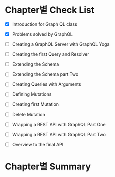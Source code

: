 # Chapter별 Check List
- [x] Introduction for Graph QL class
- [x] Problems solved by GraphQL
- [ ] Creating a GraphQL Server with GraphQL Yoga
- [ ] Creating the first Query and Resolver
- [ ] Extending the Schema
- [ ] Extending the Schema part Two
- [ ] Creating Queries with Arguments
- [ ] Defining Mutations
- [ ] Creating first Mutation
- [ ] Delete Mutation
- [ ] Wrapping a REST API with GraphQL Part One
- [ ] Wrapping a REST API with GraphQL Part Two
- [ ] Overview to the final API


# Chapter별 Summary
